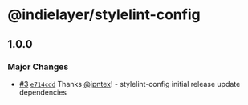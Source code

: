 # @indielayer/stylelint-config

## 1.0.0

### Major Changes

- [#3](https://github.com/indielayer/eslint-config/pull/3) [`e714cdd`](https://github.com/indielayer/eslint-config/commit/e714cdd612a64170050eb713787f0486ce4c678e) Thanks [@jpntex](https://github.com/jpntex)! - stylelint-config initial release
  update dependencies
